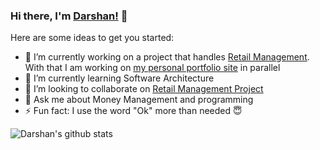 ### Hi there, I'm [Darshan!](https://darshansudhakar.github.io/) 👋

Here are some ideas to get you started:

- 🔭 I’m currently working on a project that handles [Retail Management](https://github.com/DarshanSudhakar/RetailManager). With that I am working on [my personal portfolio site](https://github.com/DarshanSudhakar/darshansudhakar.github.io) in parallel
- 🌱 I’m currently learning Software Architecture
- 👯 I’m looking to collaborate on [Retail Management Project](https://github.com/DarshanSudhakar/RetailManager)
- 💬 Ask me about Money Management and programming
- ⚡ Fun fact: I use the word "Ok" more than needed :innocent:

![Darshan's github stats](https://github-readme-stats.vercel.app/api?username=darshansudhakar)
